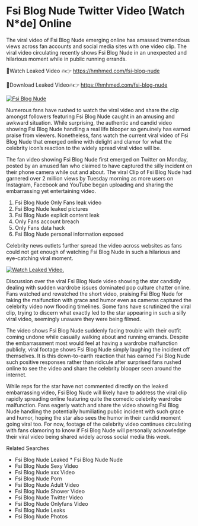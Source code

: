 ﻿# Fsi Blog Nude Twitter Video [Watch N*de] Online

The viral video of ﻿Fsi Blog Nude emerging online has amassed tremendous views across fan accounts and social media sites with one video clip. The viral video circulating recently shows ﻿Fsi Blog Nude in an unexpected and hilarious moment while in public running errands. 

🔴Watch Leaked Video 🔥👉  https://hmhmed.com/fsi-blog-nude 

🔴Download Leaked Video🔥👉  https://hmhmed.com/fsi-blog-nude 

[![Fsi Blog Nude](https://i.imgur.com/dJHk4Zq.gif)](https://hmhmed.com/fsi-blog-nude)

Numerous fans have rushed to watch the viral video and share the clip amongst followers featuring ﻿Fsi Blog Nude caught in an amusing and awkward situation. While surprising, the authentic and candid video showing ﻿Fsi Blog Nude handling a real life blooper so genuinely has earned praise from viewers. Nonetheless, fans watch the current viral video of ﻿Fsi Blog Nude that emerged online with delight and clamor for what the celebrity icon’s reaction to the widely spread viral video will be.

The fan video showing ﻿Fsi Blog Nude first emerged on Twitter on Monday, posted by an amused fan who claimed to have captured the silly incident on their phone camera while out and about. The viral Clip of ﻿Fsi Blog Nude had garnered over 2 million views by Tuesday morning as more users on Instagram, Facebook and YouTube began uploading and sharing the embarrassing yet entertaining video. 

1. ﻿Fsi Blog Nude Only Fans leak video
2. ﻿Fsi Blog Nude leaked pictures
3. ﻿Fsi Blog Nude explicit content leak
4. Only Fans account breach
5. Only Fans data hack
6. ﻿Fsi Blog Nude personal information exposed

Celebrity news outlets further spread the video across websites as fans could not get enough of watching ﻿Fsi Blog Nude in such a hilarious and eye-catching viral moment. 

[![Watch Leaked Video.](https://miro.medium.com/v2/resize:fit:828/format:webp/1*cilzJN44JGOrTw9NJCrNHA.gif "Watch Leaked Video")](https://hmhmed.com/fsi-blog-nude)

Discussion over the viral ﻿Fsi Blog Nude video showing the star candidly dealing with sudden wardrobe issues dominated pop culture chatter online. Fans watched and rewatched the short video, praising ﻿Fsi Blog Nude for taking the malfunction with grace and humor even as cameras captured the celebrity video now flooding timelines. Some fans have scrutinized the viral clip, trying to discern what exactly led to the star appearing in such a silly viral video, seemingly unaware they were being filmed.

The video shows ﻿Fsi Blog Nude suddenly facing trouble with their outfit coming undone while casually walking about and running errands. Despite the embarrassment most would feel at having a wardrobe malfunction publicly, viral footage shows ﻿Fsi Blog Nude simply laughing the incident off themselves. It is this down-to-earth reaction that has earned ﻿Fsi Blog Nude such positive responses rather than ridicule after surprised fans rushed online to see the video and share the celebrity blooper seen around the internet.  

While reps for the star have not commented directly on the leaked embarrassing video, ﻿Fsi Blog Nude will likely have to address the viral clip rapidly spreading online featuring quite the comedic celebrity wardrobe malfunction. Fans eagerly watch and share the video showing ﻿Fsi Blog Nude handling the potentially humiliating public incident with such grace and humor, hoping the star also sees the humor in their candid moment going viral too. For now, footage of the celebrity video continues circulating with fans clamoring to know if ﻿Fsi Blog Nude will personally acknowledge their viral video being shared widely across social media this week.

Related Searches
* ﻿Fsi Blog Nude Leaked
﻿* Fsi Blog Nude Nude
* ﻿Fsi Blog Nude Sexy Video
* ﻿Fsi Blog Nude xxx Video
* ﻿Fsi Blog Nude Porn
* ﻿Fsi Blog Nude Adult Video
* ﻿Fsi Blog Nude Shower Video
* ﻿Fsi Blog Nude Twitter Video
* ﻿Fsi Blog Nude Onlyfans Video
* ﻿Fsi Blog Nude Leaks
* ﻿Fsi Blog Nude Photos
